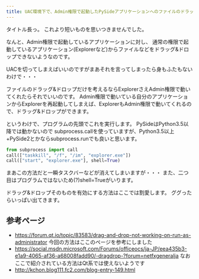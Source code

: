 ```yaml
---
title: UAC環境下で、Admin権限で起動したPySideアプリケーションへのファイルのドラッグ&ドロップを有効にする
---
```

タイトル長っ。 これより短いものを思いつきませんでした。

なんと、Admin権限で起動しているアプリケーションに対し、
通常の権限で起動しているアプリケーション(Explorerなど)からファイルなどをドラッグ&ドロップできないようなのです。

UACを切ってしまえばいいのですがまあそれを言ってしまったら身もふたもないわけで・・・

ファイルのドラッグ&ドロップだけを考えるならExplorerさえAdmin権限で動いてくれたらそれでいいのです。
Admin権限で動いている自分のアプリケーションからExplorerを再起動してしまえば、ExplorerもAdmin権限で動いてくれるので、ドラッグ&ドロップができます。

というわけで、プログラムの先頭でこれを実行します。 PySideはPython3.5以降では動かないので
subprocess.callを使っていますが、Python3.5以上+PySide2とかならsubprocess.runでも良いと思います。

```python
from subprocess import call
call(["taskkill", "/f", "/im", "explorer.exe"])
call(["start", "explorer.exe"], shell=True)
```
まあこの方法だと一瞬タスクバーなどが消えてしまいますが・・・
また、二つ目はプログラムではないため(?)shell=Trueがいります。

ドラッグ&ドロップそのものを有効にする方法はここでは割愛します。 ググったらいっぱい出てきます。

## 参考ページ
* <https://forum.qt.io/topic/83583/drag-and-drop-not-working-on-run-as-administrator> 今回の方法はここのページを参考にしました
* <https://social.msdn.microsoft.com/Forums/officeocs/ja-JP/eea435b3-e1a9-4065-af36-a68008fadd90/-dragdrop-?forum=netfxgeneralja> なおここで紹介されている方法はQt系では使えないようです
* <http://kchon.blog111.fc2.com/blog-entry-149.html>
